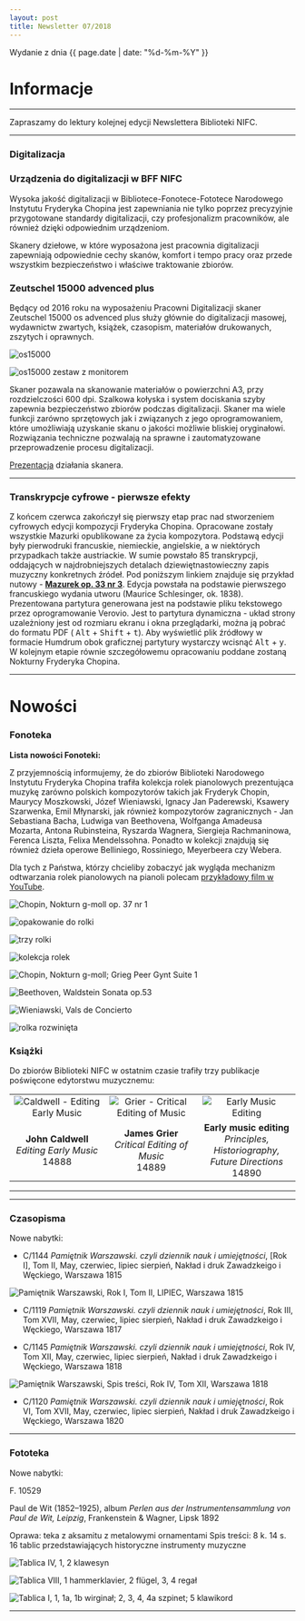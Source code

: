 ```yaml
---
layout: post
title: Newsletter 07/2018
---
```


Wydanie z dnia {{ page.date | date: "%d-%m-%Y" }}

# Informacje

---

Zapraszamy do lektury kolejnej edycji Newslettera Biblioteki NIFC.




---

### Digitalizacja

### Urządzenia do digitalizacji w BFF NIFC

Wysoka jakość digitalizacji w Bibliotece-Fonotece-Fototece Narodowego Instytutu Fryderyka Chopina jest zapewniania nie tylko poprzez precyzyjnie przygotowane standardy digitalizacji, czy profesjonalizm pracowników, ale również dzięki odpowiednim urządzeniom.

Skanery dziełowe, w które wyposażona jest pracownia digitalizacji zapewniają odpowiednie cechy skanów, komfort i tempo pracy oraz przede wszystkim bezpieczeństwo i właściwe traktowanie zbiorów.


### Zeutschel 15000 advenced plus

Będący od 2016 roku na wyposażeniu Pracowni Digitalizacji skaner Zeutschel 15000 os advenced plus służy głównie do digitalizacji masowej, wydawnictw zwartych, książek, czasopism, materiałów drukowanych, zszytych i oprawnych.

![os15000](https://nifcbff.github.io/images/2018-06_DK_001.png?raw=true)


![os15000 zestaw z monitorem](https://nifcbff.github.io/images/2018-06_DK_002.png?raw=true)


Skaner pozawala na skanowanie materiałów o powierzchni A3, przy rozdzielczości 600 dpi.
Szalkowa kołyska i system dociskania szyby zapewnia bezpieczeństwo zbiorów podczas digitalizacji.
Skaner ma wiele funkcji zarówno sprzętowych jak i związanych z jego oprogramowaniem, które umożliwiają uzyskanie skanu o jakości możliwie bliskiej oryginałowi.
Rozwiązania techniczne pozwalają na sprawne i zautomatyzowane przeprowadzenie procesu digitalizacji.

[Prezentacja](https://www.youtube.com/watch?v=yk2FJVLmvQg) działania skanera.

---

### Transkrypcje cyfrowe - pierwsze efekty

Z końcem czerwca zakończył się pierwszy etap prac nad stworzeniem cyfrowych edycji kompozycji Fryderyka Chopina.
Opracowane zostały wszystkie Mazurki opublikowane za życia kompozytora.
Podstawą edycji były pierwodruki francuskie, niemieckie, angielskie, a w niektórych przypadkach także austriackie.
W sumie powstało 85 transkrypcji, oddających w najdrobniejszych detalach dziewiętnastowieczny zapis muzyczny konkretnych źródeł.
Pod poniższym linkiem znajduje się przykład nutowy - [**Mazurek op. 33 nr 3**](https://verovio.humdrum.org/?file=https://raw.githubusercontent.com/nifcbff/nifcbff.github.io/master/033-1a-Sm-003.krn&k=y).
Edycja powstała na podstawie pierwszego francuskiego wydania utworu (Maurice Schlesinger, ok. 1838).
Prezentowana partytura generowana jest na podstawie pliku tekstowego przez oprogramowanie Verovio. Jest to partytura dynamiczna - układ strony uzależniony jest od rozmiaru ekranu i okna przeglądarki, można ją pobrać do formatu PDF ( <kbd>Alt</kbd> +  <kbd>Shift</kbd> + <kbd>t</kbd>).
Aby wyświetlić plik źródłowy w formacie Humdrum obok graficznej partytury wystarczy wcisnąć <kbd>Alt</kbd> + <kbd>y</kbd>.
W kolejnym etapie równie szczegółowemu opracowaniu poddane zostaną Nokturny Fryderyka Chopina.


---

# Nowości

### Fonoteka

 **Lista nowości Fonoteki:**

 Z przyjemnością informujemy, że do zbiorów Biblioteki Narodowego Instytutu Fryderyka Chopina trafiła kolekcja rolek pianolowych prezentująca muzykę zarówno polskich kompozytorów takich jak Fryderyk Chopin, Maurycy Moszkowski, Józef Wieniawski, Ignacy Jan Paderewski, Ksawery Szarwenka, Emil Młynarski, jak również kompozytorów zagranicznych - Jan Sebastiana Bacha, Ludwiga van Beethovena, Wolfganga Amadeusa Mozarta, Antona Rubinsteina, Ryszarda Wagnera, Siergieja Rachmaninowa, Ferenca Liszta, Felixa Mendelssohna.
 Ponadto w kolekcji znajdują się również dzieła operowe Belliniego, Rossiniego, Meyerbeera czy Webera.

 Dla tych z Państwa, którzy chcieliby zobaczyć jak wygląda mechanizm odtwarzania rolek pianolowych na pianoli polecam [przykładowy film w YouTube](https://www.youtube.com/watch?v=K7tP6FW6cVM).



 ![Chopin, Nokturn g-moll op. 37 nr 1](https://nifcbff.github.io/images/2018-06_MW_001.png?raw=true)

 ![opakowanie do rolki](https://nifcbff.github.io/images/2018-06_MW_002.png?raw=true)

 ![trzy rolki](https://nifcbff.github.io/images/2018-06_MW_003.png?raw=true)

 ![kolekcja rolek](https://nifcbff.github.io/images/2018-06_MW_004.png?raw=true)

 ![Chopin, Nokturn g-moll; Grieg Peer Gynt Suite 1](https://nifcbff.github.io/images/2018-06_MW_005.png?raw=true)

 ![Beethoven, Waldstein Sonata op.53](https://nifcbff.github.io/images/2018-06_MW_006.png?raw=true)

 ![Wieniawski, Vals de Concierto](https://nifcbff.github.io/images/2018-06_MW_007.png?raw=true)

 ![rolka rozwinięta](https://nifcbff.github.io/images/2018-06_MW_008.png?raw=true)


### Książki

Do zbiorów Biblioteki NIFC w ostatnim czasie trafiły trzy publikacje poświęcone edytorstwu muzycznemu:

||||
|:---:|:---:|:---:|
|![Caldwell - Editing Early Music](https://nifcbff.github.io/images/2018-06_JI_001.png?raw=true)|![Grier - Critical Editing of Music](https://nifcbff.github.io/images/2018-06_JI_002.png?raw=true)|![Early Music Editing](https://nifcbff.github.io/images/2018-06_JI_003.png?raw=true)|
|**John Caldwell**<br>*Editing Early Music*<br>14888|**James Grier**<br>*Critical Editing of Music*<br>14889|**Early music editing**<br>*Principles, Historiography,<br>Future Directions*<br>14890|

---



---
### Czasopisma

Nowe nabytki:

- C/1144
*Pamiętnik Warszawski. czyli dziennik nauk i umiejętności*, [Rok I], Tom II, May, czerwiec, lipiec sierpień, Nakład i druk Zawadzkeigo i Węckiego, Warszawa 1815

![Pamiętnik Warszawski, Rok I, Tom II, LIPIEC, Warszawa 1815](https://nifcbff.github.io/images/2018-06_MCH_002.png?raw=true)


- C/1119
*Pamiętnik Warszawski. czyli dziennik nauk i umiejętności*, Rok III, Tom XVII, May, czerwiec, lipiec sierpień, Nakład i druk Zawadzkeigo i Węckiego, Warszawa 1817


- C/1145
*Pamiętnik Warszawski. czyli dziennik nauk i umiejętności*, Rok IV, Tom XII, May, czerwiec, lipiec sierpień, Nakład i druk Zawadzkeigo i Węckiego, Warszawa 1818

![Pamiętnik Warszawski, Spis treści, Rok IV, Tom XII, Warszawa 1818](https://nifcbff.github.io/images/2018-06_MCH_001.png?raw=true)


- C/1120
*Pamiętnik Warszawski. czyli dziennik nauk i umiejętności*, Rok VI, Tom XVII, May, czerwiec, lipiec sierpień, Nakład i druk Zawadzkeigo i Węckiego, Warszawa 1820
---

### Fototeka

Nowe nabytki:

F. 10529

Paul de Wit (1852–1925), album *Perlen aus der Instrumentensammlung von Paul de Wit, Leipzig*, Frankenstein & Wagner, Lipsk 1892

Oprawa: teka z aksamitu z metalowymi ornamentami
Spis treści:  8 k. 14 s.
16 tablic przedstawiających historyczne instrumenty muzyczne

![Tablica IV, 1, 2 klawesyn](https://nifcbff.github.io/images/2018-06_MCH_003.png?raw=true)

![Tablica VIII, 1 hammerklavier, 2 flügel, 3, 4 regał](https://nifcbff.github.io/images/2018-06_MCH_004.png?raw=true)

![Tablica I, 1, 1a, 1b wirginał; 2, 3, 4, 4a szpinet; 5 klawikord](https://nifcbff.github.io/images/2018-06_MCH_005.png?raw=true)


---
